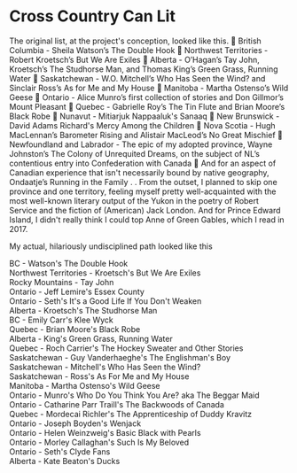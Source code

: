 # Cross Country Can Lit

The original list, at the project's conception, looked like this.
🍁 British Columbia - Sheila Watson’s The Double Hook
🍁 Northwest Territories - Robert Kroetsch’s But We Are Exiles
🍁 Alberta - O’Hagan’s Tay John, Kroetsch’s The Studhorse Man, and Thomas King’s Green Grass, Running Water
🍁 Saskatchewan - W.O. Mitchell’s Who Has Seen the Wind? and Sinclair Ross’s As for Me and My House
🍁 Manitoba - Martha Ostenso’s Wild Geese
🍁 Ontario - Alice Munro’s first collection of stories and Don Gillmor’s Mount Pleasant
🍁 Quebec - Gabrielle Roy’s The Tin Flute and Brian Moore’s Black Robe
🍁 Nunavut - Mitiarjuk Nappaaluk's Sanaaq
🍁 New Brunswick - David Adams Richard's Mercy Among the Children
🍁 Nova Scotia - Hugh MacLennan’s Barometer Rising and Alistair MacLeod’s No Great Mischief
🍁 Newfoundland and Labrador - The epic of my adopted province, Wayne Johnston’s The Colony of Unrequited Dreams, on the subject of NL’s contentious entry into Confederation with Canada
🍁 And for an aspect of Canadian experience that isn't necessarily bound by native geography, Ondaatje’s Running in the Family
.
.
From the outset, I planned to skip one province and one territory, feeling myself pretty well-acquainted with the most well-known literary output of the Yukon in the poetry of Robert Service and the fiction of (American) Jack London. And for Prince Edward Island, I didn't really think I could top Anne of Green Gables, which I read in 2017. 

My actual, hilariously undisciplined path looked like this

BC - Watson's The Double Hook  
Northwest Territories - Kroetsch's But We Are Exiles  
Rocky Mountains - Tay John  
Ontario - Jeff Lemire's Essex County  
Ontario - Seth's It's a Good Life If You Don't Weaken  
Alberta - Kroetsch's The Studhorse Man  
BC - Emily Carr's Klee Wyck  
Quebec - Brian Moore's Black Robe  
Alberta - King's Green Grass, Running Water  
Quebec - Roch Carrier's The Hockey Sweater and Other Stories  
Saskatchewan - Guy Vanderhaeghe's The Englishman's Boy  
Saskatchewan - Mitchell's Who Has Seen the Wind?  
Saskatchewan - Ross's As For Me and My House  
Manitoba - Martha Ostenso's Wild Geese  
Ontario - Munro's Who Do You Think You Are? aka The Beggar Maid  
Ontario - Catharine Parr Traill's The Backwoods of Canada  
Quebec - Mordecai Richler's The Apprenticeship of Duddy Kravitz  
Ontario - Joseph Boyden's Wenjack  
Ontario - Helen Weinzweig's Basic Black with Pearls  
Ontario - Morley Callaghan's Such Is My Beloved  
Ontario - Seth's Clyde Fans  
Alberta - Kate Beaton's Ducks  
